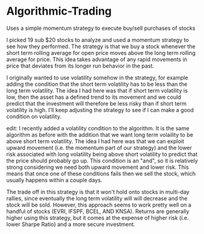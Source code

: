 # Algorithmic-Trading
Uses a simple momentum strategy to execute buy/sell purchases of stocks

I picked 19 sub $20 stocks to analyze and used a momentum strategy to see how they performed. The strategy is that we buy a stock whenever the short term rolling average for open price moves above the long term rolling average for price.  This idea takes advantage of any rapid movements in price that deviates from its longer run behavior in the past.  

I originally wanted to use volatility somehow in the strategy, for example adding the condition that the short term volatility has to be less than the long term volatility.  The idea I had here was that if short term volatility is low, then the asset has a defined trend to its movement and we could predict that the investment will therefore be less risky than if short term volatility is high.  I'll keep adjusting the strategy to see if I can make a good condition on volatility.  

edit: I recently added a volatility condition to the algorithm.  It is the same algorithm as before with the addition that we want long term volaility to be above short term volatility.  The idea I had here was that we can exploit upward movement (i.e. the momentum part of our strategy) and the lower risk associated with long volatility being above short volatility to predict that the price should probably go up.  This condition is an "and", so it is relatively strong considering we need both upward movement and lower risk.  This means that once one of these conditions fails then we sell the stock, which usually happens within a couple days.

The trade off in this strategy is that it won't hold onto stocks in multi-day rallies, since eventually the long term volatility will will decrease and the stock will be sold.  However, this approach seems to work pretty well on a handful of stocks (EVRI, IFSPF, BCEL, AND KNSA).  Returns are generally higher using this strategy, but it comes at the expense of higher risk (i.e. lower Sharpe Ratio) and a more secure investment.  
